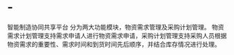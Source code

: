 # -
智能制造协同共享平台
分为两大功能模块，物资需求管理及采购计划管理。
物资需求计划管理支持需求申请人进行物资需求申请，采购计划管理支持采购人员根据物资需求的重要性、需求时间和到货时间先后顺序，并结合库存情况进行处理。
